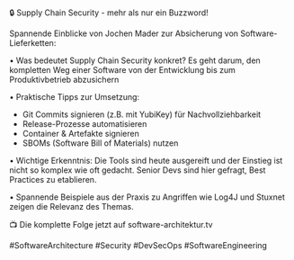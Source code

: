 🔒 Supply Chain Security - mehr als nur ein Buzzword!

Spannende Einblicke von Jochen Mader zur Absicherung von Software-Lieferketten:

• Was bedeutet Supply Chain Security konkret? Es geht darum, den kompletten Weg einer Software von der Entwicklung bis zum Produktivbetrieb abzusichern

• Praktische Tipps zur Umsetzung:
- Git Commits signieren (z.B. mit YubiKey) für Nachvollziehbarkeit
- Release-Prozesse automatisieren
- Container & Artefakte signieren
- SBOMs (Software Bill of Materials) nutzen

• Wichtige Erkenntnis: Die Tools sind heute ausgereift und der Einstieg ist nicht so komplex wie oft gedacht. Senior Devs sind hier gefragt, Best Practices zu etablieren.

• Spannende Beispiele aus der Praxis zu Angriffen wie Log4J und Stuxnet zeigen die Relevanz des Themas.

📺 Die komplette Folge jetzt auf software-architektur.tv

#SoftwareArchitecture #Security #DevSecOps #SoftwareEngineering